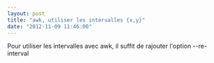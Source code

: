 ```yaml
---
layout: post
title: "awk, utiliser les intervalles {x,y}"
date: "2012-11-09 11:46:00"
---
```

Pour utiliser les intervalles avec awk, il suffit de rajouter l'option --re-interval<br /><br /><script src="http://pastebin.com/embed_js.php?i=WYNjEBcb"></script><br /><br /><div style="height: 0; overflow: hidden;">awk re regex intervalle { }</div>
